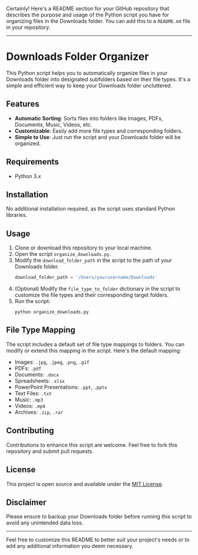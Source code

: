 Certainly! Here's a README section for your GitHub repository that describes the purpose and usage of the Python script you have for organizing files in the Downloads folder. You can add this to a `README.md` file in your repository.

---

# Downloads Folder Organizer

This Python script helps you to automatically organize files in your Downloads folder into designated subfolders based on their file types. It's a simple and efficient way to keep your Downloads folder uncluttered.

## Features

- **Automatic Sorting**: Sorts files into folders like Images, PDFs, Documents, Music, Videos, etc.
- **Customizable**: Easily add more file types and corresponding folders.
- **Simple to Use**: Just run the script and your Downloads folder will be organized.

## Requirements

- Python 3.x

## Installation

No additional installation required, as the script uses standard Python libraries.

## Usage

1. Clone or download this repository to your local machine.
2. Open the script `organize_downloads.py`.
3. Modify the `download_folder_path` in the script to the path of your Downloads folder. 
   ```python
   download_folder_path = '/Users/yourusername/Downloads'
   ```
4. (Optional) Modify the `file_type_to_folder` dictionary in the script to customize the file types and their corresponding target folders.
5. Run the script:
   ```shell
   python organize_downloads.py
   ```

## File Type Mapping

The script includes a default set of file type mappings to folders. You can modify or extend this mapping in the script. Here's the default mapping:

- Images: `.jpg`, `.jpeg`, `.png`, `.gif`
- PDFs: `.pdf`
- Documents: `.docx`
- Spreadsheets: `.xlsx`
- PowerPoint Presentations: `.ppt`, `.pptx`
- Text Files: `.txt`
- Music: `.mp3`
- Videos: `.mp4`
- Archives: `.zip`, `.rar`

## Contributing

Contributions to enhance this script are welcome. Feel free to fork this repository and submit pull requests.

## License

This project is open source and available under the [MIT License](LICENSE).

## Disclaimer

Please ensure to backup your Downloads folder before running this script to avoid any unintended data loss.

---

Feel free to customize this README to better suit your project's needs or to add any additional information you deem necessary.
